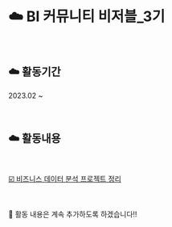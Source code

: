 # ☁️ BI 커뮤니티 비저블_3기  

<br>  



## ☁️ 활동기간  

2023.02 ~  

<br>  

## ☁️ 활동내용  

<br>  

[☑️ 비즈니스 데이터 분석 프로젝트 정리](https://github.com/nyamin9/Vizable_3/tree/main/%ED%83%9C%EB%B8%94%EB%A1%9C%20%EB%B9%84%EC%A6%88%EB%8B%88%EC%8A%A4%20%EB%B6%84%EC%84%9D%20%ED%94%84%EB%A1%9C%EC%A0%9D%ED%8A%B8)  

<br>  

📌 활동 내용은 계속 추가하도록 하겠습니다!!  


 
